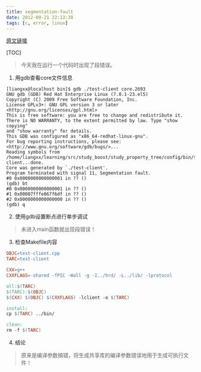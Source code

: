 ```yaml
---
title: segmentation-fault
date: 2012-09-21 22:13:38
tags: [c, error, linux]
---
```


[原文链接](http://www.cnblogs.com/liangxiaxu/archive/2012/09/21/2696396.html)

[TOC]

> 今天我在运行一个代码时出现了段错误。

<!--more-->

1. 用gdb查看core文件信息

```console
[liangxx@localhost bin]$ gdb ./test-client core.2693 
GNU gdb (GDB) Red Hat Enterprise Linux (7.0.1-23.el5)
Copyright (C) 2009 Free Software Foundation, Inc.
License GPLv3+: GNU GPL version 3 or later <http://gnu.org/licenses/gpl.html>
This is free software: you are free to change and redistribute it.
There is NO WARRANTY, to the extent permitted by law. Type "show copying"
and "show warranty" for details.
This GDB was configured as "x86_64-redhat-linux-gnu".
For bug reporting instructions, please see:
<http://www.gnu.org/software/gdb/bugs/>...
Reading symbols from /home/liangxx/learning/src/study_boost/study_property_tree/config/bin/test-client...done.
Core was generated by `./test-client'.
Program terminated with signal 11, Segmentation fault.
#0 0x0000000000000001 in ?? ()
(gdb) bt
#0 0x0000000000000001 in ?? ()
#1 0x00007fffe067f6df in ?? ()
#2 0x0000000000000000 in ?? ()
(gdb) q
```

2. 使用gdb设置断点进行单步调试

> 未进入main函数就出现段错误！

3. 检查Makefile内容

```makefile
OBJC=test-client.cpp
TARC=test-client

CXX=g++
CXXFLAGS=-shared -fPIC -Wall -g -I../hrd/ -L../lib/ -lprotocol

all:$(TARC)
$(TARC):$(OBJC)
$(CXX) $(OBJC) $(CXXFLAGS) -lclient -o $(TARC)

install:
cp $(TARC) ../bin/

clean:
rm -f $(TARC)
```

4. 结论

> 原来是编译参数搞错，将生成共享库的编译参数错误地用于生成可执行文件！